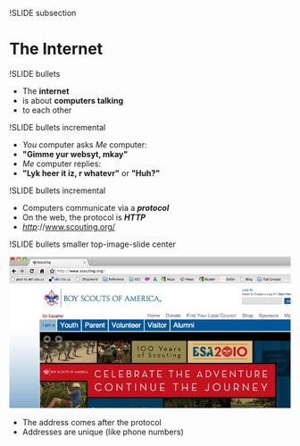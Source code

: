!SLIDE subsection

# The Internet #

!SLIDE bullets

* The <b>internet</b> 
* is about <b>computers talking</b> 
* to each other

!SLIDE bullets incremental

* <em>You</em> computer asks <em>Me</em> computer:
* <b>"Gimme yur websyt, mkay"</b>
* <em>Me</em> computer replies: 
* <b>"Lyk heer it iz, r whatevr"</b> or <b>"Huh?"</b>

!SLIDE bullets incremental

* Computers communicate via a <b><em>protocol</em></b>
* On the web, the protocol is <b><em>HTTP</em></b>
* <em><u>http</u></em>://www.scouting.org/

!SLIDE bullets smaller top-image-slide center

![BSA](scouting.jpg)

* The address comes after the protocol
* Addresses are unique (like phone numbers)
